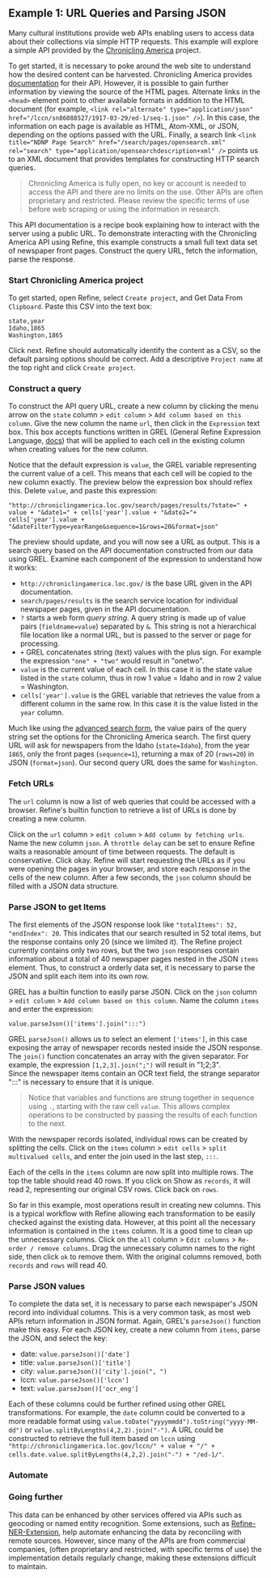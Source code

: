 ## Example 1: URL Queries and Parsing JSON

Many cultural institutions provide web APIs enabling users to access data about their collections via simple HTTP requests.
This example will explore a simple API provided by the [Chronicling America](http://chroniclingamerica.loc.gov/) project. 

To get started, it is necessary to poke around the web site to understand how the desired content can be harvested.
Chronicling America provides [documentation](http://chroniclingamerica.loc.gov/about/api/) for their API. 
However, it is possible to gain further information by viewing the source of the HTML pages. 
Alternate links in the `<head>` element point to other available formats in addition to the HTML document (for example, `<link rel="alternate" type="application/json" href="/lccn/sn86088527/1917-03-29/ed-1/seq-1.json" />`).
In this case, the information on each page is available as HTML, Atom-XML, or JSON, depending on the options passed with the URL.
Finally, a search link `<link title="NDNP Page Search" href="/search/pages/opensearch.xml" rel="search" type="application/opensearchdescription+xml" />` points us to an XML document that provides templates for constructing HTTP search queries. 

> Chronicling America is fully open, no key or account is needed to access the API and there are no limits on the use. 
> Other APIs are often proprietary and restricted.
> Please review the specific terms of use before web scraping or using the information in research.

This API documentation is a recipe book explaining how to interact with the server using a public URL.
To demonstrate interacting with the Chronicling America API using Refine, this example constructs a small full text data set of newspaper front pages.
Construct the query URL, fetch the information, parse the response.

### Start Chronicling America project

To get started, open Refine, select `Create project`, and Get Data From `Clipboard`. 
Paste this CSV into the text box:

```
state,year
Idaho,1865
Washington,1865
```

Click next. 
Refine should automatically identify the content as a CSV, so the default parsing options should be correct.
Add a descriptive `Project name` at the top right and click `Create project`.

### Construct a query

To construct the API query URL, create a new column by clicking the menu arrow on the `state` column > `edit column` > `Add column based on this column`.
Give the new column the name `url`, then click in the `Expression` text box.
This box accepts functions written in GREL (General Refine Expression Language, [docs](https://github.com/OpenRefine/OpenRefine/wiki/General-Refine-Expression-Language)) that will be applied to each cell in the existing column when creating values for the new column.

Notice that the default expression is `value`, the GREL variable representing the current value of a cell. 
This means that each cell will be copied to the new column exactly. 
The preview below the expression box should reflex this.
Delete `value`, and paste this expression:

```
"http://chroniclingamerica.loc.gov/search/pages/results/?state=" + value + "&date1=" + cells['year'].value + "&date2="+ cells['year'].value + "&dateFilterType=yearRange&sequence=1&rows=20&format=json"
```

The preview should update, and you will now see a URL as output. 
This is a search query based on the API documentation constructed from our data using GREL.
Examine each component of the expression to understand how it works:

- `http://chroniclingamerica.loc.gov/` is the base URL given in the API documentation.
- `search/pages/results` is the search service location for individual newspaper pages, given in the API documentation.
- `?` starts a web form *query string*. A query string is made up of value pairs (`fieldname=value`) separated by `&`. This string is not a hierarchical file location like a normal URL, but is passed to the server or page for processing. 
- `+` GREL concatenates string (text) values with the plus sign. For example the expression `"one" + "two"` would result in "onetwo".
- `value` is the current value of each cell. In this case it is the state value listed in the `state` column, thus in row 1 value = Idaho and in row 2 value = Washington. 
- `cells['year'].value` is the GREL variable that retrieves the value from a different column in the same row. In this case it is the value listed in the `year` column. 

Much like using the [advanced search form](http://chroniclingamerica.loc.gov/#tab=tab_advanced_search), the value pairs of the query string set the options for the Chronicling America search. 
The first query URL will ask for newspapers from the Idaho (`state=Idaho`), from the year `1865`, only the front pages (`sequence=1`), returning a max of 20 (`rows=20`) in JSON (`format=json`).
Our second query URL does the same for `Washington`. 

### Fetch URLs

The `url` column is now a list of web queries that could be accessed with a browser.
Refine's builtin function to retrieve a list of URLs is done by creating a new column.  

Click on the `url` column > `edit column` > `Add column by fetching urls`.
Name the new column `json`. 
A `throttle delay` can be set to ensure Refine waits a reasonable amount of time between requests. 
The default is conservative. 
Click okay.
Refine will start requesting the URLs as if you were opening the pages in your browser, and store each response in the cells of the new column.
After a few seconds, the `json` column should be filled with a JSON data structure. 

### Parse JSON to get Items

The first elements of the JSON response look like `"totalItems": 52, "endIndex": 20`. 
This indicates that our search resulted in 52 total items, but the response contains only 20 (since we limited it).
The Refine project currently contains only two rows, but the two `json` responses contain information about a total of 40 newspaper pages nested in the JSON `items` element. 
Thus, to construct a orderly data set, it is necessary to parse the JSON and split each item into its own row.

GREL has a builtin function to easily parse JSON. 
Click on the `json` column > `edit column` > `Add column based on this column`. 
Name the column `items` and enter the expression:

```
value.parseJson()['items'].join(":::")
```

GREL `parseJson()` allows us to select an element `['items']`, in this case exposing the array of newspaper records nested inside the JSON response.
The `join()` function concatenates an array with the given separator. For example, the expression `[1,2,3].join(";")` will result in "1;2;3".  
Since the newspaper items contain an OCR text field, the strange separator ":::" is necessary to ensure that it is unique.

> Notice that variables and functions are strung together in sequence using `.`, starting with the raw cell `value`.
> This allows complex operations to be constructed by passing the results of each function to the next.

With the newspaper records isolated, individual rows can be created by splitting the cells.
Click on the `items` column > `edit cells` > `split multivalued cells`, and enter the join used in the last step, `:::`. 

Each of the cells in the `items` column are now split into multiple rows. 
The top the table should read 40 rows.
If you click on Show as `records`, it will read 2, representing our original CSV rows.
Click back on `rows`.

So far in this example, most operations result in creating new columns. 
This is a typical workflow with Refine allowing each transformation to be easily checked against the existing data.
However, at this point all the necessary information is contained in the `items` column. 
It is a good time to clean up the unnecessary columns.
Click on the `all` column > `Edit columns` > `Re-order / remove columns`. 
Drag the unnecessary column names to the right side, then click `ok` to remove them. 
With the original columns removed, both `records` and `rows` will read 40.

### Parse JSON values

To complete the data set, it is necessary to parse each newspaper's JSON record into individual columns. 
This is a very common task, as most web APIs return information in JSON format.
Again, GREL's `parseJson()` function make this easy. 
For each JSON key, create a new column from `items`, parse the JSON, and select the key:

- date: `value.parseJson()['date']`
- title: `value.parseJson()['title']`
- city: `value.parseJson()['city'].join(", ")`
- lccn: `value.parseJson()['lccn']`
- text: `value.parseJson()['ocr_eng']`

Each of these columns could be further refined using other GREL transformations.
For example, the `date` column could be converted to a more readable format using `value.toDate("yyyymmdd").toString("yyyy-MM-dd")` or `value.splitByLengths(4,2,2).join("-")`.
A URL could be constructed to retrieve the full item based on `lccn` using `"http://chroniclingamerica.loc.gov/lccn/" + value + "/" + cells.date.value.splitByLengths(4,2,2).join("-") + "/ed-1/"`.

### Automate



### Going further

This data can be enhanced by other services offered via APIs such as geocoding or named entity recognition. 
Some extensions, such as [Refine-NER-Extension](https://github.com/RubenVerborgh/Refine-NER-Extension), help automate enhancing the data by reconciling with remote sources. However, since many of the APIs are from commercial companies, (often proprietary and restricted, with specific terms of use) the implementation details regularly change, making these extensions difficult to maintain.
